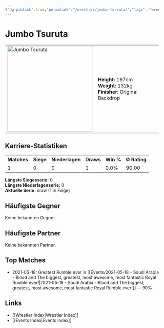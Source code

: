 ```yaml
---
{"dg-publish":true,"permalink":"/wrestler/jumbo-tsuruta/","tags":["wrestler"],"noteIcon":"","created":"2025-08-11T09:33:19.506+02:00"}
---
```



# Jumbo Tsuruta

<table>
<tr>
<td><img src="Jumbo Tsuruta.png" width="280" alt="Jumbo Tsuruta"></td>
<td>
<b>Height:</b> 197cm<br>
<b>Weight:</b> 132kg<br>
<b>Finisher:</b> Original Backdrop<br>
</td>
</tr>
</table>

## Karriere-Statistiken

| Matches | Siege | Niederlagen | Draws | Win % | Ø Rating |
|---------|-------|-------------|-------|-------|-----------|
| 1 | 0 | 0 | 1 | 0.0% | 90.00 |

**Längste Siegesserie:** 0<br>**Längste Niederlagenserie:** 0<br>**Aktuelle Serie:** draw (1 in Folge)


## Häufigste Gegner
Keine bekannten Gegner.

## Häufigste Partner
Keine bekannten Partner.

## Top Matches
- 2021-05-18: Greatest Rumble ever in [[Events/2021-05-18 - Saudi Arabia - Blood and The biggest, greatest, most awesome, most fantastic Royal Rumble ever!\|2021-05-18 - Saudi Arabia - Blood and The biggest, greatest, most awesome, most fantastic Royal Rumble ever!]] — 90%

## Links
- [[Wrestler Index\|Wrestler Index]]
- [[Events Index\|Events Index]]
